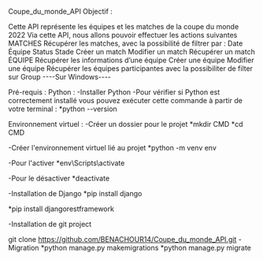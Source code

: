 Coupe_du_monde_API
Objectif :

Cette API représente les équipes et les matches de la coupe du monde 2022
Via cette API, nous allons pouvoir effectuer les actions suivantes
MATCHES
Récupérer les matches, avec la possibilité de filtrer par :
Date
Équipe
Status
Stade
Créer un match
Modifier un match
Récupérer un match
ÉQUIPE
Récupérer les informations d’une équipe
Créer une équipe
Modifier une équipe
Récupérer les équipes participantes avec la possibiliter de filter sur
Group
----Sur Windows----

Pré-requis : Python : -Installer Python -Pour vérifier si Python est correctement installé vous pouvez exécuter cette commande à partir de votre terminal : *python --version

Environnement virtuel : -Créer un dossier pour le projet *mkdir CMD *cd CMD

-Créer l'environnement virtuel lié au projet *python -m venv env

-Pour l'activer *env\Scripts\activate

-Pour le désactiver *deactivate

-Installation de Django *pip install django

*pip install djangorestframework

-Installation de git project

git clone https://github.com/BENACHOUR14/Coupe_du_monde_API.git
-Migration *python manage.py makemigrations *python manage.py migrate
